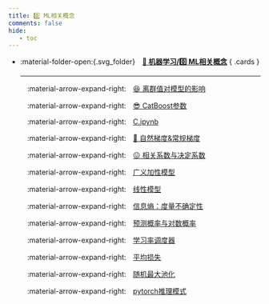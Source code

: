 ```yaml
---
title: 0️⃣ ML相关概念
comments: false
hide:
   - toc
---
```


<div class="grid cards index-info" markdown>

-   :material-folder-open:{.svg_folder}&emsp;__[👺 机器学习/0️⃣ ML相关概念](./index.md)__
{ .cards }

	---

	&emsp;:material-arrow-expand-right:&emsp;[😆 离群值对模型的影响](./A.md)

	&emsp;:material-arrow-expand-right:&emsp;[😎 CatBoost参数](./B.md)

	&emsp;:material-arrow-expand-right:&emsp;[C.ipynb](./C.ipynb)

	&emsp;:material-arrow-expand-right:&emsp;[🧸 自然梯度&常规梯度](./D.md)

	&emsp;:material-arrow-expand-right:&emsp;[😖 相关系数与决定系数](./E.md)

	&emsp;:material-arrow-expand-right:&emsp;[广义加性模型](./F.md)

	&emsp;:material-arrow-expand-right:&emsp;[线性模型](./G.md)

	&emsp;:material-arrow-expand-right:&emsp;[信息熵：度量不确定性](./H.md)

	&emsp;:material-arrow-expand-right:&emsp;[预测概率与对数概率](./I.md)

	&emsp;:material-arrow-expand-right:&emsp;[学习率调度器](./J.md)

	&emsp;:material-arrow-expand-right:&emsp;[平均损失](./K.md)

	&emsp;:material-arrow-expand-right:&emsp;[随机最大池化](./L.md)

	&emsp;:material-arrow-expand-right:&emsp;[pytorch推理模式](./M.md)

</div>